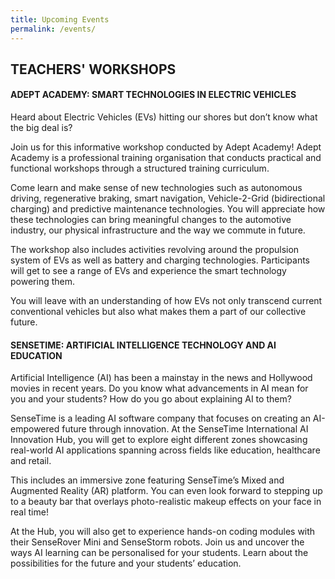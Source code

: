 ```yaml
---
title: Upcoming Events
permalink: /events/
---
```

## TEACHERS' WORKSHOPS

#### ADEPT ACADEMY: SMART TECHNOLOGIES IN ELECTRIC VEHICLES

Heard about Electric Vehicles (EVs) hitting our shores but don’t know what the big deal is?


Join us for this informative workshop conducted by Adept Academy! Adept Academy is a professional training organisation that conducts practical and functional workshops through a structured training curriculum.


Come learn and make sense of new technologies such as autonomous driving, regenerative braking, smart navigation, Vehicle-2-Grid (bidirectional charging) and predictive maintenance technologies. You will appreciate how these technologies can bring meaningful changes to the automotive industry, our physical infrastructure and the way we commute in future.


The workshop also includes activities revolving around the propulsion system of EVs as well as battery and charging technologies. Participants will get to see a range of EVs and experience the smart technology powering them.


You will leave with an understanding of how EVs not only transcend current conventional vehicles but also what makes them a part of our collective future.


#### SENSETIME: ARTIFICIAL INTELLIGENCE TECHNOLOGY AND AI EDUCATION

Artificial Intelligence (AI) has been a mainstay in the news and Hollywood movies in recent years. Do you know what advancements in AI mean for you and your students? How do you go about explaining AI to them?


SenseTime is a leading AI software company that focuses on creating an AI-empowered future through innovation. At the SenseTime International AI Innovation Hub, you will get to explore eight different zones showcasing real-world AI applications spanning across fields like education, healthcare and retail.


This includes an immersive zone featuring SenseTime’s Mixed and Augmented Reality (AR) platform. You can even look forward to stepping up to a beauty bar that overlays photo-realistic makeup effects on your face in real time!


At the Hub, you will also get to experience hands-on coding modules with their SenseRover Mini and SenseStorm robots. Join us and uncover the ways AI learning can be personalised for your students. Learn about the possibilities for the future and your students’ education.